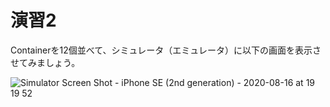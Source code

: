 # 演習2
Containerを12個並べて、シミュレータ（エミュレータ）に以下の画面を表示させてみましょう。  
  
![Simulator Screen Shot - iPhone SE (2nd generation) - 2020-08-16 at 19 19 52](https://user-images.githubusercontent.com/1712826/90332175-dc0c5a00-dff5-11ea-8879-87dc485c185a.png)

